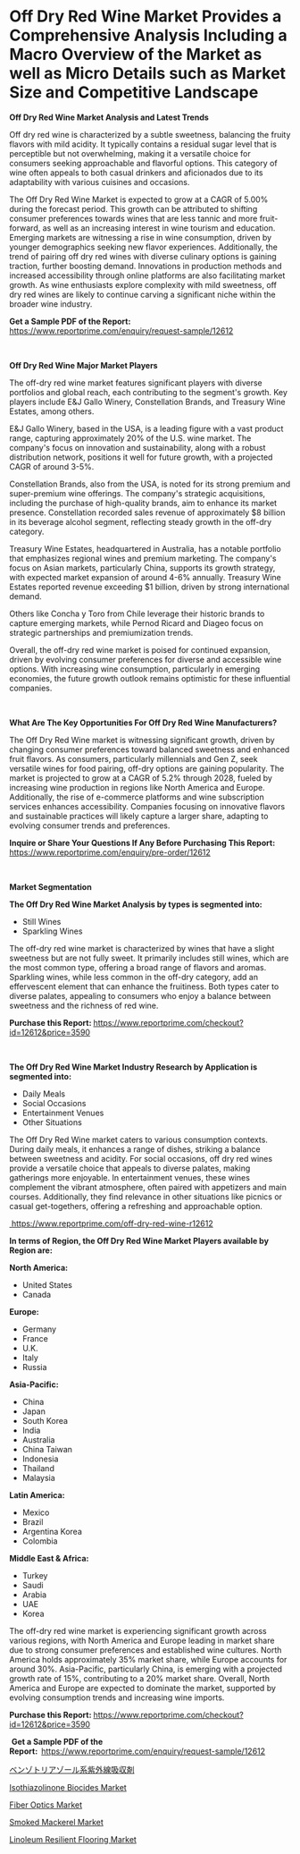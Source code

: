 <p><h1>Off Dry Red Wine Market Provides a Comprehensive Analysis Including a Macro Overview of the Market as well as Micro Details such as Market Size and Competitive Landscape</h1></p><p><strong>Off Dry Red Wine Market Analysis and Latest Trends</strong></p>
<p><p>Off dry red wine is characterized by a subtle sweetness, balancing the fruity flavors with mild acidity. It typically contains a residual sugar level that is perceptible but not overwhelming, making it a versatile choice for consumers seeking approachable and flavorful options. This category of wine often appeals to both casual drinkers and aficionados due to its adaptability with various cuisines and occasions.</p><p>The Off Dry Red Wine Market is expected to grow at a CAGR of 5.00% during the forecast period. This growth can be attributed to shifting consumer preferences towards wines that are less tannic and more fruit-forward, as well as an increasing interest in wine tourism and education. Emerging markets are witnessing a rise in wine consumption, driven by younger demographics seeking new flavor experiences. Additionally, the trend of pairing off dry red wines with diverse culinary options is gaining traction, further boosting demand. Innovations in production methods and increased accessibility through online platforms are also facilitating market growth. As wine enthusiasts explore complexity with mild sweetness, off dry red wines are likely to continue carving a significant niche within the broader wine industry.</p></p>
<p><strong>Get a Sample PDF of the Report:&nbsp;</strong> <a href="https://www.reportprime.com/enquiry/request-sample/12612">https://www.reportprime.com/enquiry/request-sample/12612</a></p>
<p>&nbsp;</p>
<p><strong>Off Dry Red Wine Major Market Players</strong></p>
<p><p>The off-dry red wine market features significant players with diverse portfolios and global reach, each contributing to the segment's growth. Key players include E&J Gallo Winery, Constellation Brands, and Treasury Wine Estates, among others.</p><p>E&J Gallo Winery, based in the USA, is a leading figure with a vast product range, capturing approximately 20% of the U.S. wine market. The company's focus on innovation and sustainability, along with a robust distribution network, positions it well for future growth, with a projected CAGR of around 3-5%.</p><p>Constellation Brands, also from the USA, is noted for its strong premium and super-premium wine offerings. The company's strategic acquisitions, including the purchase of high-quality brands, aim to enhance its market presence. Constellation recorded sales revenue of approximately $8 billion in its beverage alcohol segment, reflecting steady growth in the off-dry category.</p><p>Treasury Wine Estates, headquartered in Australia, has a notable portfolio that emphasizes regional wines and premium marketing. The company's focus on Asian markets, particularly China, supports its growth strategy, with expected market expansion of around 4-6% annually. Treasury Wine Estates reported revenue exceeding $1 billion, driven by strong international demand.</p><p>Others like Concha y Toro from Chile leverage their historic brands to capture emerging markets, while Pernod Ricard and Diageo focus on strategic partnerships and premiumization trends.</p><p>Overall, the off-dry red wine market is poised for continued expansion, driven by evolving consumer preferences for diverse and accessible wine options. With increasing wine consumption, particularly in emerging economies, the future growth outlook remains optimistic for these influential companies.</p></p>
<p>&nbsp;</p>
<p><strong>What Are The Key Opportunities For Off Dry Red Wine Manufacturers?</strong></p>
<p><p>The Off Dry Red Wine market is witnessing significant growth, driven by changing consumer preferences toward balanced sweetness and enhanced fruit flavors. As consumers, particularly millennials and Gen Z, seek versatile wines for food pairing, off-dry options are gaining popularity. The market is projected to grow at a CAGR of 5.2% through 2028, fueled by increasing wine production in regions like North America and Europe. Additionally, the rise of e-commerce platforms and wine subscription services enhances accessibility. Companies focusing on innovative flavors and sustainable practices will likely capture a larger share, adapting to evolving consumer trends and preferences.</p></p>
<p><strong>Inquire or Share Your Questions If Any Before Purchasing This Report:</strong> <a href="https://www.reportprime.com/enquiry/pre-order/12612">https://www.reportprime.com/enquiry/pre-order/12612</a></p>
<p>&nbsp;</p>
<p><strong>Market Segmentation</strong></p>
<p><strong>The Off Dry Red Wine Market Analysis by types is segmented into:</strong></p>
<p><ul><li>Still Wines</li><li>Sparkling Wines</li></ul></p>
<p><p>The off-dry red wine market is characterized by wines that have a slight sweetness but are not fully sweet. It primarily includes still wines, which are the most common type, offering a broad range of flavors and aromas. Sparkling wines, while less common in the off-dry category, add an effervescent element that can enhance the fruitiness. Both types cater to diverse palates, appealing to consumers who enjoy a balance between sweetness and the richness of red wine.</p></p>
<p><strong>Purchase this Report:&nbsp;</strong><a href="https://www.reportprime.com/checkout?id=12612&price=3590">https://www.reportprime.com/checkout?id=12612&price=3590</a></p>
<p>&nbsp;</p>
<p><strong>The Off Dry Red Wine Market Industry Research by Application is segmented into:</strong></p>
<p><ul><li>Daily Meals</li><li>Social Occasions</li><li>Entertainment Venues</li><li>Other Situations</li></ul></p>
<p><p>The Off Dry Red Wine market caters to various consumption contexts. During daily meals, it enhances a range of dishes, striking a balance between sweetness and acidity. For social occasions, off dry red wines provide a versatile choice that appeals to diverse palates, making gatherings more enjoyable. In entertainment venues, these wines complement the vibrant atmosphere, often paired with appetizers and main courses. Additionally, they find relevance in other situations like picnics or casual get-togethers, offering a refreshing and approachable option.</p></p>
<p><a href="https://www.reportprime.com/off-dry-red-wine-r12612">&nbsp;https://www.reportprime.com/off-dry-red-wine-r12612</a></p>
<p><strong>In terms of Region, the Off Dry Red Wine Market Players available by Region are:</strong></p>
<p>
    <p> <strong> North America: </strong>
        <ul>
            <li>United States</li>
            <li>Canada</li>
        </ul>
        </p> 
    <p> <strong> Europe: </strong>
        <ul>
            <li>Germany</li>
            <li>France</li>
            <li>U.K.</li>
            <li>Italy</li>
            <li>Russia</li>
        </ul>
        </p> 
    <p> <strong> Asia-Pacific: </strong>
        <ul>
            <li>China</li>
            <li>Japan</li>
            <li>South Korea</li>
            <li>India</li>
            <li>Australia</li>
            <li>China Taiwan</li>
            <li>Indonesia</li>
            <li>Thailand</li>
            <li>Malaysia</li>
        </ul>
        </p> 
    <p> <strong> Latin America: </strong>
        <ul>
            <li>Mexico</li>
            <li>Brazil</li>
            <li>Argentina Korea</li>
            <li>Colombia</li>
        </ul>
        </p> 
    <p> <strong> Middle East & Africa: </strong>
        <ul>
            <li>Turkey</li>
            <li>Saudi</li>
            <li>Arabia</li>
            <li>UAE</li>
            <li>Korea</li>
        </ul>
    </p>
    </p>
<p><p>The off-dry red wine market is experiencing significant growth across various regions, with North America and Europe leading in market share due to strong consumer preferences and established wine cultures. North America holds approximately 35% market share, while Europe accounts for around 30%. Asia-Pacific, particularly China, is emerging with a projected growth rate of 15%, contributing to a 20% market share. Overall, North America and Europe are expected to dominate the market, supported by evolving consumption trends and increasing wine imports.</p></p>
<p><strong>Purchase this Report: </strong><a href="https://www.reportprime.com/checkout?id=12612&price=3590">https://www.reportprime.com/checkout?id=12612&price=3590</a></p>
<p>&nbsp;<strong>Get a Sample PDF of the Report:&nbsp;&nbsp;</strong><a href="https://www.reportprime.com/enquiry/request-sample/12612">https://www.reportprime.com/enquiry/request-sample/12612</a></p>
<p><strong></strong></p>
<p><p><a href="https://medium.com/@grarrity46/benzotriazole-type-uv-absorbers-market-%E3%81%AE%E3%82%B0%E3%83%AD%E3%83%BC%E3%83%90%E3%83%AB%E5%B8%82%E5%A0%B4%E6%A6%82%E8%A6%81%E3%81%AF-%E4%B8%96%E7%95%8C%E3%81%8A%E3%82%88%E3%81%B3%E4%B8%BB%E8%A6%81%E5%B8%82%E5%A0%B4%E3%81%AB%E3%81%8A%E3%81%91%E3%82%8B%E6%A5%AD%E7%95%8C%E3%81%AB%E5%BD%B1%E9%9F%BF%E3%82%92%E4%B8%8E%E3%81%88%E3%82%8B%E4%B8%BB%E8%A6%81%E3%81%AA%E3%83%88%E3%83%AC%E3%83%B3%E3%83%89%E3%81%AB%E3%81%A4%E3%81%84%E3%81%A6-%E7%8B%AC%E8%87%AA%E3%81%AE%E8%A6%96%E7%82%B9%E3%82%92%E6%8F%90%E4%BE%9B%E3%81%97%E3%81%BE%E3%81%99-d983789b910b">ベンゾトリアゾール系紫外線吸収剤</a></p><p><a href="https://www.linkedin.com/pulse/future-innovation-global-isothiazolinone-biocides-market-veh1e?trackingId=Y%2BnFKFccQlSoYbs7Mw2zdQ%3D%3D">Isothiazolinone Biocides Market</a></p><p><a href="https://github.com/jordond5lezama/Market-Research-Report-List-1/blob/main/fiber-optics-market.md">Fiber Optics Market</a></p><p><a href="https://www.linkedin.com/pulse/role-smoked-mackerel-market-applications-food-service-sectorretail-ic04e?trackingId=l3ihrzZoTaCAWeUPHU1cdQ%3D%3D">Smoked Mackerel Market</a></p><p><a href="https://issuu.com/reportprime-2/docs/linoleum-resilient-flooring-market-_b882817aa5d14d">Linoleum Resilient Flooring Market</a></p></p>
